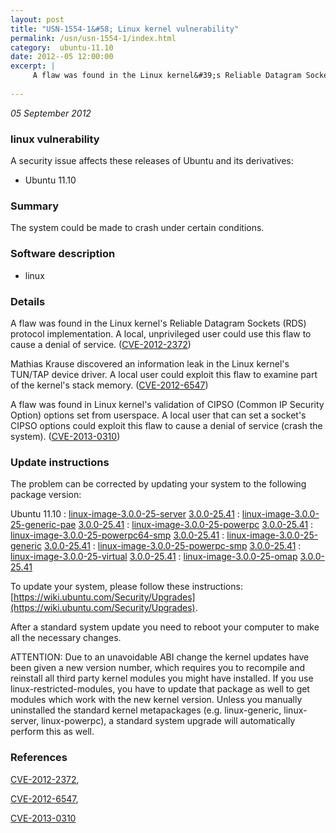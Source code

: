 ```yaml
---
layout: post
title: "USN-1554-1&#58; Linux kernel vulnerability"
permalink: /usn/usn-1554-1/index.html
category:  ubuntu-11.10
date: 2012--05 12:00:00
excerpt: |
     A flaw was found in the Linux kernel&#39;s Reliable Datagram Sockets (RDS) protocol implementation. A local, unprivileged user could use this flaw to cause a denial of service. ([CVE-2012-2372](http://people.ubuntu.com/~ubuntu-security/cve/CVE-2012-2372))
    
--- 
```

 
 

*05 September 2012*

### linux vulnerability

A security issue affects these releases of Ubuntu and its derivatives:

* Ubuntu 11.10

### Summary

The system could be made to crash under certain conditions. 

### Software description

* linux 

### Details

 A flaw was found in the Linux kernel&#39;s Reliable Datagram Sockets (RDS) protocol implementation. A local, unprivileged user could use this flaw to cause a denial of service. ([CVE-2012-2372](http://people.ubuntu.com/~ubuntu-security/cve/CVE-2012-2372))

Mathias Krause discovered an information leak in the Linux kernel&#39;s TUN/TAP device driver. A local user could exploit this flaw to examine part of the kernel&#39;s stack memory. ([CVE-2012-6547](http://people.ubuntu.com/~ubuntu-security/cve/CVE-2012-6547))

A flaw was found in Linux kernel&#39;s validation of CIPSO (Common IP Security Option) options set from userspace. A local user that can set a socket&#39;s CIPSO options could exploit this flaw to cause a denial of service (crash the system). ([CVE-2013-0310](http://people.ubuntu.com/~ubuntu-security/cve/CVE-2013-0310)) 

### Update instructions

The problem can be corrected by updating your system to the following package version:

Ubuntu 11.10
 : [linux-image-3.0.0-25-server](https://launchpad.net/ubuntu/+source/linux) <span> [3.0.0-25.41](https://launchpad.net/ubuntu/+source/linux/3.0.0-25.41) </span> 
 : [linux-image-3.0.0-25-generic-pae](https://launchpad.net/ubuntu/+source/linux) <span> [3.0.0-25.41](https://launchpad.net/ubuntu/+source/linux/3.0.0-25.41) </span> 
 : [linux-image-3.0.0-25-powerpc](https://launchpad.net/ubuntu/+source/linux) <span> [3.0.0-25.41](https://launchpad.net/ubuntu/+source/linux/3.0.0-25.41) </span> 
 : [linux-image-3.0.0-25-powerpc64-smp](https://launchpad.net/ubuntu/+source/linux) <span> [3.0.0-25.41](https://launchpad.net/ubuntu/+source/linux/3.0.0-25.41) </span> 
 : [linux-image-3.0.0-25-generic](https://launchpad.net/ubuntu/+source/linux) <span> [3.0.0-25.41](https://launchpad.net/ubuntu/+source/linux/3.0.0-25.41) </span> 
 : [linux-image-3.0.0-25-powerpc-smp](https://launchpad.net/ubuntu/+source/linux) <span> [3.0.0-25.41](https://launchpad.net/ubuntu/+source/linux/3.0.0-25.41) </span> 
 : [linux-image-3.0.0-25-virtual](https://launchpad.net/ubuntu/+source/linux) <span> [3.0.0-25.41](https://launchpad.net/ubuntu/+source/linux/3.0.0-25.41) </span> 
 : [linux-image-3.0.0-25-omap](https://launchpad.net/ubuntu/+source/linux) <span> [3.0.0-25.41](https://launchpad.net/ubuntu/+source/linux/3.0.0-25.41) </span> 

To update your system, please follow these instructions: [https://wiki.ubuntu.com/Security/Upgrades](https://wiki.ubuntu.com/Security/Upgrades).

After a standard system update you need to reboot your computer to make all the necessary changes.

ATTENTION: Due to an unavoidable ABI change the kernel updates have been given a new version number, which requires you to recompile and reinstall all third party kernel modules you might have installed. If you use linux-restricted-modules, you have to update that package as well to get modules which work with the new kernel version. Unless you manually uninstalled the standard kernel metapackages (e.g. linux-generic, linux-server, linux-powerpc), a standard system upgrade will automatically perform this as well. 

### References

 
 [CVE-2012-2372](http://people.ubuntu.com/~ubuntu-security/cve/CVE-2012-2372), 

 [CVE-2012-6547](http://people.ubuntu.com/~ubuntu-security/cve/CVE-2012-6547), 

 [CVE-2013-0310](http://people.ubuntu.com/~ubuntu-security/cve/CVE-2013-0310)
 


